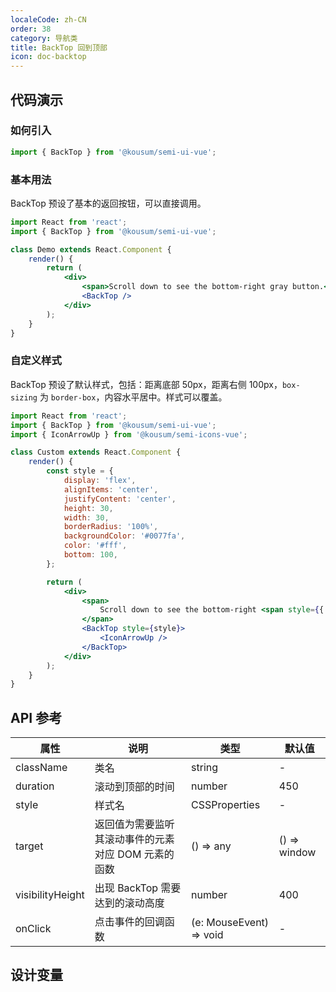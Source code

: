 ```yaml
---
localeCode: zh-CN
order: 38
category: 导航类
title: BackTop 回到顶部
icon: doc-backtop
---
```


## 代码演示

### 如何引入

```jsx import
import { BackTop } from '@kousum/semi-ui-vue';
```

### 基本用法

BackTop 预设了基本的返回按钮，可以直接调用。

```jsx live=true
import React from 'react';
import { BackTop } from '@kousum/semi-ui-vue';

class Demo extends React.Component {
    render() {
        return (
            <div>
                <span>Scroll down to see the bottom-right gray button.</span>
                <BackTop />
            </div>
        );
    }
}
```

### 自定义样式

BackTop 预设了默认样式，包括：距离底部 50px，距离右侧 100px，`box-sizing` 为 `border-box`，内容水平居中。样式可以覆盖。

```jsx live=true
import React from 'react';
import { BackTop } from '@kousum/semi-ui-vue';
import { IconArrowUp } from '@kousum/semi-icons-vue';

class Custom extends React.Component {
    render() {
        const style = {
            display: 'flex',
            alignItems: 'center',
            justifyContent: 'center',
            height: 30,
            width: 30,
            borderRadius: '100%',
            backgroundColor: '#0077fa',
            color: '#fff',
            bottom: 100,
        };

        return (
            <div>
                <span>
                    Scroll down to see the bottom-right <span style={{ color: '#0077fa' }}>blue circular</span> button.
                </span>
                <BackTop style={style}>
                    <IconArrowUp />
                </BackTop>
            </div>
        );
    }
}
```

## API 参考

| 属性             | 说明                                                | 类型     | 默认值       |
| ---------------- | --------------------------------------------------- | -------- | ------------ |
| className        | 类名                                                | string   | -            |
| duration         | 滚动到顶部的时间                                    | number   | 450          |
| style            | 样式名                                              | CSSProperties   | -            |
| target           | 返回值为需要监听其滚动事件的元素对应 DOM 元素的函数 | () => any | () => window |
| visibilityHeight | 出现 BackTop 需要达到的滚动高度                     | number   | 400          |
| onClick          | 点击事件的回调函数                                  | (e: MouseEvent) => void | -            |

## 设计变量
<DesignToken/>
